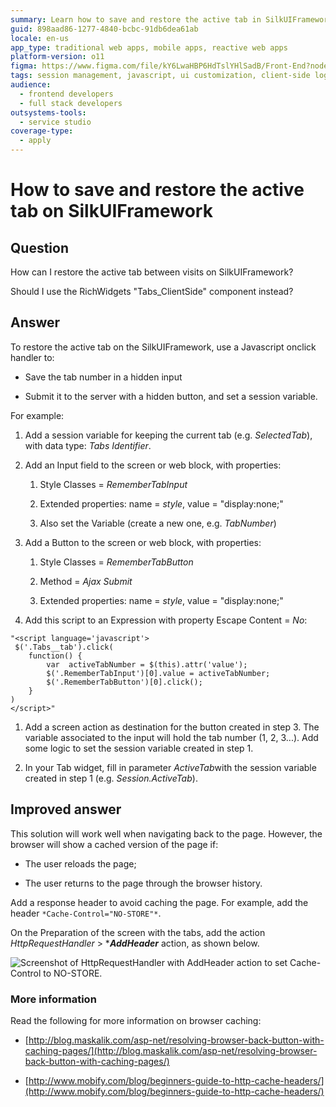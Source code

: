 ```yaml
---
summary: Learn how to save and restore the active tab in SilkUIFramework using JavaScript and session variables in OutSystems 11 (O11).
guid: 898aad86-1277-4840-bcbc-91db6dea61ab
locale: en-us
app_type: traditional web apps, mobile apps, reactive web apps
platform-version: o11
figma: https://www.figma.com/file/kY6LwaHBP6HdTslYHlSadB/Front-End?node-id=844:76
tags: session management, javascript, ui customization, client-side logic, state persistence
audience:
  - frontend developers
  - full stack developers
outsystems-tools:
  - service studio
coverage-type:
  - apply
---
```


# How to save and restore the active tab on SilkUIFramework

## Question

How can I restore the active tab between visits on SilkUIFramework?

Should I use the RichWidgets "Tabs_ClientSide" component instead?

## Answer

To restore the active tab on the SilkUIFramework, use a Javascript onclick handler to:

* Save the tab number in a hidden input

* Submit it to the server with a hidden button, and set a session variable.

For example:

1. Add a session variable for keeping the current tab (e.g. _SelectedTab_), with data type: _Tabs Identifier_.

1. Add an Input field to the screen or web block, with properties:

    1. Style Classes = _RememberTabInput_

    1. Extended properties: name = _style_, value = "display:none;"

    1. Also set the Variable (create a new one, e.g. _TabNumber_)

1. Add a Button to the screen or web block, with properties:

    1. Style Classes = _RememberTabButton_

    1. Method = _Ajax Submit_

    1. Extended properties: name = _style_, value = "display:none;"

1. Add this script to an Expression with property Escape Content = _No_:

```
"<script language='javascript'>
 $('.Tabs__tab').click(                                                  
    function() {                                       
        var  activeTabNumber = $(this).attr('value');      
        $('.RememberTabInput')[0].value = activeTabNumber; 
        $('.RememberTabButton')[0].click(); 
    }
)             
</script>"
```

1. Add a screen action as destination for the button created in step 3. The variable associated to the input will hold the tab number (1, 2, 3...). Add some logic to set the session variable created in step 1.

1. In your Tab widget, fill in parameter *ActiveTab*with the session variable created in step 1 (e.g. _Session.ActiveTab_).

## Improved answer

This solution will work well when navigating back to the page. However, the browser will show a cached version of the page if:

* The user reloads the page;

* The user returns to the page through the browser history.

Add a response header to avoid caching the page. For example, add the header `*Cache-Control="NO-STORE"*`.

On the Preparation of the screen with the tabs, add the action _HttpRequestHandler_ > ***_AddHeader_** action, as shown below.

![Screenshot of HttpRequestHandler with AddHeader action to set Cache-Control to NO-STORE.](images/How-to-save-and-restore-the-active-tab-on-SilkUIFramework_0.png "HttpRequestHandler AddHeader Action")

### More information

Read the following for more information on browser caching:

* [http://blog.maskalik.com/asp-net/resolving-browser-back-button-with-caching-pages/](http://blog.maskalik.com/asp-net/resolving-browser-back-button-with-caching-pages/)

* [http://www.mobify.com/blog/beginners-guide-to-http-cache-headers/](http://www.mobify.com/blog/beginners-guide-to-http-cache-headers/)
